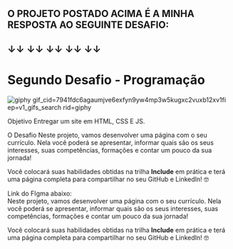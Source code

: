 ## O PROJETO POSTADO ACIMA É A MINHA RESPOSTA AO SEGUINTE DESAFIO:
## ↓↓               ↓↓                ↓↓                 ↓↓             ↓↓

# Segundo Desafio - Programação

![giphy gif_cid=7941fdc6agaumjve6exfyn9yw4mp3w5kugxc2vuxb12xv1fi ep=v1_gifs_search rid=giphy](https://github.com/CaireBorges/Desafio2-trilhas/assets/155997421/c51b011c-3a78-41ca-9566-34fb072b8bde)


Objetivo
Entregar um site em HTML, CSS E JS.

O Desafio
Neste projeto, vamos desenvolver uma página com o seu currículo. Nela você poderá se apresentar, informar quais são os seus interesses, suas competências, formações e contar um pouco da sua jornada!

Você colocará suas habilidades obtidas na trilha **Include** em prática e terá uma página completa para compartilhar no seu GitHub e LinkedIn! 🤓

Link do FIgma abaixo: <br>
Neste projeto, vamos desenvolver uma página com o seu currículo. Nela você poderá se apresentar, informar quais são os seus interesses, suas competências, formações e contar um pouco da sua jornada!

Você colocará suas habilidades obtidas na trilha **Include** em prática e terá uma página completa para compartilhar no seu GitHub e LinkedIn! 🤓
